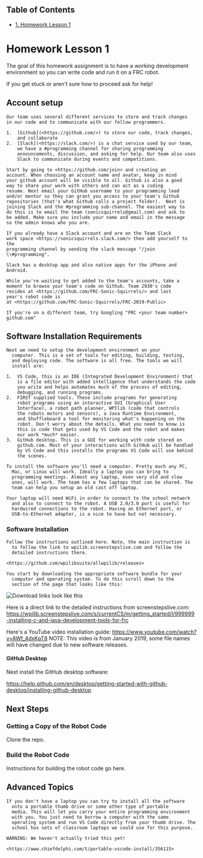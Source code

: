 <div id="table-of-contents">
<h2>Table of Contents</h2>
<div id="text-table-of-contents">
<ul>
<li><a href="#sec-1">1. Homework Lesson 1</a></li>
</ul>
</div>
</div>


# Homework Lesson 1

The goal of this homework assignment is to have a working development
environment so you can write code and run it on a FRC robot.

If you get stuck or aren't sure how to proceed ask for help!

## Account setup
    
    Our team uses several different services to store and track changes
    in our code and to communicate with our fellow programmers.
    
    1.  [Github](<https://github.com/>) to store our code, track changes,
        and collaborate
    2.  [Slack](<https://slack.com/>) is a chat service used by our team,
        we have a #programming channel for sharing programming
        announcements, discussion, and asking for help. Our team also uses
        Slack to communicate during events and competitions.
    
    Start by going to <https://github.com/join> and creating an
    account. When choosing an account name and avatar, keep in mind
    your github account will be visible to all. Github is also a good
    way to share your work with others and can act as a coding
    resume. Next email your GitHub username to your programming lead
    and/or mentor so they can grant you access to your team's Github
    repositories (that's what Github calls a project folder).  Next is
    joining Slack and the #programming sub-channel. The easiest way to
    do this is to email the team (sonicsquirrels@gmail.com) and ask to
    be added. Make sure you include your name and email in the message
    so the admin knows who you are.
    
    If you already have a Slack account and are on the Team Slack
    work space <https://sonicsquirrels.slack.com/> then add yourself to the
    programming channel by sending the slack message "/join
    \\#programming". 
    
    Slack has a desktop app and also native apps for the iPhone and
    Android.
    
    While you're waiting to get added to the team's accounts, take a
    moment to browse your team's code on Github. Team 2930's code
    resides at <https://github.com/FRC-Sonic-Squirrels/> and last
    year's robot code is
    at <https://github.com/FRC-Sonic-Squirrels/FRC-2019-Public>
    
    If you're on a different team, try Googling "FRC <your team number>
    github.com"

## Software Installation Requirements
    
    Next we need to setup the development environment on your
      computer. This is a set of tools for editing, building, testing,
      and deploying code. The software is all free. The tools we will
      install are:
    
    1.  VS Code, this is an IDE (Integrated Development Environment) that
        is a file editor with added intelligence that understands the code
        you write and helps automates much of the process of editing,
        debugging, and running programs.
    2.  FIRST supplied tools. These include programs for generating
        robot programs using an interactive GUI (Graphical User
        Interface), a robot path planner, WPIlib (code that controls
        the robots motors and sensors), a Java Runtime Environment,
        and Shuffleboard a tool for monitoring what's happening on the
        robot. Don't worry about the details. What you need to know is
        this is code that gets used by VS Code and the robot and makes
        our work *much* easier.
    3.  GitHub desktop. This is a GUI for working with code stored on
        github.com. Most of your interactions with GitHub will be handled
        by VS Code and this installs the programs VS Code will use behind
        the scenes.
    
    To install the software you'll need a computer. Pretty much any PC,
      Mac, or Linux will work. Ideally a laptop you can bring to
      programming meetings. Almost any laptop, even very old and slow
      ones, will work. The team has a few laptops that can be shared. The
      team can help you setup an old cast off laptop.
    
    Your laptop will need WiFi in order to connect to the school network
      and also to connect to the robot. A USB 2.0/3.0 port is useful for
      hardwired connections to the robot. Having an Ethernet port, or
      USB-to-Ethernet adapter, is a nice to have but not necessary.

### Software Installation
    
    Follow the instructions outlined here. Note, the main instruction is
      to follow the link to wpilib.screenstepslive.com and follow the
      detailed instructions there.
    
    <https://github.com/wpilibsuite/allwpilib/releases>
    
    You start by downloading the appropriate software bundle for your
      computer and operating system. To do this scroll down to the
      section of the page that looks like this:

![Download links look like this](https://raw.githubusercontent.com/randomstring/FRC-Programming-Curriculum/master/Lessons/imgs/Download_Links.png)

Here is a direct link to the detailed instructions from screenstepslive.com: 
<https://wpilib.screenstepslive.com/s/currentCS/m/getting_started/l/999999-installing-c-and-java-development-tools-for-frc>

Here's a YouTube video installation
guide: <https://www.youtube.com/watch?v=AWf_4dxKpT8> NOTE: This video
is from January 2019, some file names will have changed due to new
software releases.

#### GitHub Desktop

Next install the GitHub desktop software:

<https://help.github.com/en/desktop/getting-started-with-github-desktop/installing-github-desktop>

## Next Steps

### Getting a Copy of the Robot Code

 Clone the repo. 

### Build the Robot Code

 Instructions for building the robot code go here.

 
## Advanced Topics
    
    If you don't have a laptop you can try to install all the software
      onto a portable thumb drive or some other type of portable
      media. This will let you carry your entire programming environment
      with you. You just need to borrow a computer with the same
      operating system and run VS Code directly from your thumb drive. The
      school has sets of classroom laptops we could use for this purpose.
    
    WARNING: We haven't actually tried this yet!

    <https://www.chiefdelphi.com/t/portable-vscode-install/356115>

